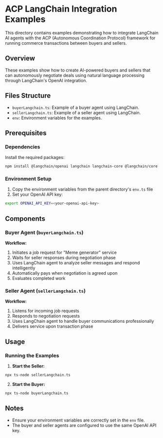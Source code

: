 # ACP LangChain Integration Examples

This directory contains examples demonstrating how to integrate LangChain AI agents with the ACP (Autonomous Coordination Protocol) framework for running commerce transactions between buyers and sellers.

## Overview

These examples show how to create AI-powered buyers and sellers that can autonomously negotiate deals using natural language processing through LangChain's OpenAI integration.

## Files Structure

- `buyerLangchain.ts`: Example of a buyer agent using LangChain.
- `sellerLangchain.ts`: Example of a seller agent using LangChain.
- `env`: Environment variables for the examples.

## Prerequisites

### Dependencies
Install the required packages:
```bash
npm install @langchain/openai langchain langchain-core @langchain/core @langchain/core/prompts @langchain/core/tools
```

### Environment Setup
1. Copy the environment variables from the parent directory's `env.ts` file
2. Set your OpenAI API key:
```bash
export OPENAI_API_KEY=<your-openai-api-key>
```

## Components

### Buyer Agent (`buyerLangchain.ts`)

**Workflow:**
1. Initiates a job request for "Meme generator" service
2. Waits for seller responses during negotiation phase
3. Uses LangChain agent to analyze seller messages and respond intelligently
4. Automatically pays when negotiation is agreed upon
5. Evaluates completed work

### Seller Agent (`sellerLangchain.ts`)

**Workflow:**
1. Listens for incoming job requests
2. Responds to negotiation requests
3. Uses LangChain agent to handle buyer communications professionally
4. Delivers service upon transaction phase

## Usage

### Running the Examples

1. **Start the Seller:**
```bash
npx ts-node sellerLangchain.ts
```

2. **Start the Buyer:**
```bash
npx ts-node buyerLangchain.ts
```

## Notes
- Ensure your environment variables are correctly set in the `env` file.
- The buyer and seller agents are configured to use the same OpenAI API key.